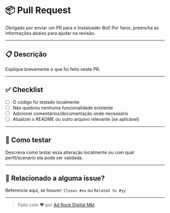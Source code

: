 

# 📦 Pull Request

Obrigado por enviar um PR para o Instaloader Bot! Por favor, preencha as informações abaixo para ajudar na revisão.

---

## 📋 Descrição

Explique brevemente o que foi feito neste PR.

---

## ✅ Checklist

- [ ] O código foi testado localmente
- [ ] Não quebrou nenhuma funcionalidade existente
- [ ] Adicionei comentários/documentação onde necessário
- [ ] Atualizei o README ou outro arquivo relevante (se aplicável)

---

## 🧪 Como testar

Descreva como testar essa alteração localmente ou com qual perfil/scenario ela pode ser validada.

---

## 🔗 Relacionado a alguma issue?

Referencie aqui, se houver: `Closes #xx` ou `Related to #yy`

---

> Feito com ❤️ por [Ad Rock Digital Mkt](https://adrock.digital)